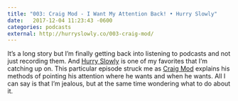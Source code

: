```yaml
---
title: "003: Craig Mod - I Want My Attention Back! • Hurry Slowly"
date:   2017-12-04 11:23:43 -0600
categories: podcasts
external: http://hurryslowly.co/003-craig-mod/
---
```

It’s a long story but I’m finally getting back into listening to podcasts and not just recording them. And [Hurry Slowly](http://hurryslowly.co) is one of my favorites that I’m catching up on. This particular episode struck me as [Craig Mod](https://craigmod.com) explains his methods of pointing his attention where he wants and when he wants. All I can say is that I’m jealous, but at the same time wondering what to do about it.